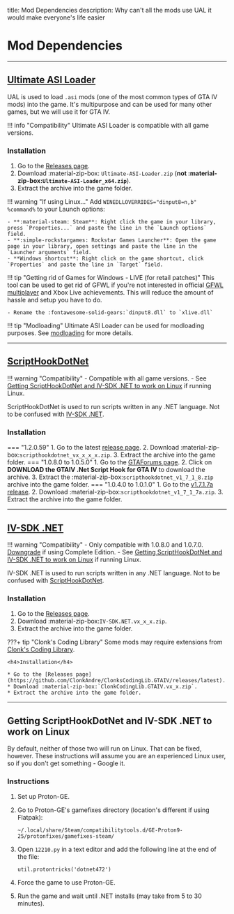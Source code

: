 title: Mod Dependencies
description: Why can't all the mods use UAL it would make everyone's life easier

# Mod Dependencies

---

## [Ultimate ASI Loader](https://github.com/ThirteenAG/Ultimate-ASI-Loader)

 UAL is used to load `.asi` mods (one of the most common types of GTA IV mods) into the game. It's multipurpose and can be used for many other games, but we will use it for GTA IV.

!!! info "Compatibility"
    Ultimate ASI Loader is compatible with all game versions.

<h3>Installation</h3>

1. Go to the [Releases page](https://github.com/ThirteenAG/Ultimate-ASI-Loader/releases/latest).
2. Download :material-zip-box: `Ultimate-ASI-Loader.zip` (**not :material-zip-box:`Ultimate-ASI-Loader_x64.zip`**).
3. Extract the archive into the game folder.

!!! warning "If using Linux..."
    Add `WINEDLLOVERRIDES="dinput8=n,b" %command%` to your Launch options:

    - **:material-steam: Steam**: Right click the game in your library, press `Properties...` and paste the line in the `Launch options` field.
    - **:simple-rockstargames: Rockstar Games Launcher**: Open the game page in your library, open settings and paste the line in the `Launcher arguments` field.
    - **Windows shortcut**: Right click on the game shortcut, click `Properties` and paste the line in `Target` field.

!!! tip "Getting rid of Games for Windows - LIVE (for retail patches)"
    This tool can be used to get rid of GFWL if you're not interested in official [GFWL multiplayer](../../multiplayer.md/#games-for-windows-live) and Xbox Live achievements. This will reduce the amount of hassle and setup you have to do.

    - Rename the :fontawesome-solid-gears:`dinput8.dll` to `xlive.dll`

!!! tip "Modloading"
    Ultimate ASI Loader can be used for modloading purposes. See [modloading](extras/modloading.md) for more details.

---

## [ScriptHookDotNet](https://github.com/HazardX/gta4_scripthookdotnet/)

!!! warning "Compatibility"
    - Compatible with all game versions.
    - See [Getting ScriptHookDotNet and IV-SDK .NET to work on Linux](#getting-scripthookdotnet-and-iv-sdk-net-to-work-on-linux) if running Linux.

ScriptHookDotNet is used to run scripts written in any .NET language. Not to be confused with [IV-SDK .NET](#iv-sdk-net).

<h3>Installation</h3>

=== "1.2.0.59"
    1. Go to the latest [release page](https://github.com/Tomasak/gta4_scripthookdotnet/releases).
    2. Download :material-zip-box:`scripthookdotnet_vx_x_x_x.zip`.
    3. Extract the archive into the game folder.
=== "1.0.8.0 to 1.0.5.0"
    1. Go to the [GTAForums page](https://gtaforums.com/topic/946154-release-gtaiv-net-scripthook-v1718-support-for-gta-iv-1080-and-eflc-1130-by-arinc9-zolika1351/).
    2. Click on **DOWNLOAD the GTAIV .Net Script Hook for GTA IV** to download the archive.
    3. Extract the :material-zip-box:`scripthookdotnet_v1_7_1_8.zip` archive into the game folder.
=== "1.0.4.0 to 1.0.1.0"
    1. Go to the [v1.7.1.7a release](https://github.com/HazardX/gta4_scripthookdotnet/releases/tag/v1.7.1.7a).
    2. Download :material-zip-box:`scripthookdotnet_v1_7_1_7a.zip`.
    3. Extract the archive into the game folder.

---

## [IV-SDK .NET](https://gtaforums.com/topic/986510-iv-sdk-net/)

!!! warning "Compatibility"
    - Only compatible with 1.0.8.0 and 1.0.7.0. [Downgrade](../downgrading/downgrading-the-game.md) if using Complete Edition.
    - See [Getting ScriptHookDotNet and IV-SDK .NET to work on Linux](#getting-scripthookdotnet-and-iv-sdk-net-to-work-on-linux) if running Linux.

IV-SDK .NET is used to run scripts written in any .NET language. Not to be confused with [ScriptHookDotNet](#scripthookdotnet).

<h3>Installation</h3>

1. Go to the [Releases page](https://github.com/ClonkAndre/IV-SDK-DotNet/releases/latest).
2. Download :material-zip-box:`IV-SDK.NET.vx_x_x.zip`.
3. Extract the archive into the game folder.

???+ tip "Clonk's Coding Library"
    Some mods may require extensions from [Clonk's Coding Library](https://github.com/ClonkAndre/ClonksCodingLib.GTAIV/).

    <h4>Installation</h4>

    * Go to the [Releases page](https://github.com/ClonkAndre/ClonksCodingLib.GTAIV/releases/latest).
    * Download :material-zip-box:`ClonkCodingLib.GTAIV.vx_x.zip`.
    * Extract the archive into the game folder.

---

## Getting ScriptHookDotNet and IV-SDK .NET to work on Linux

By default, neither of those two will run on Linux. That can be fixed, however. These instructions will assume you are an experienced Linux user, so if you don't get something - Google it.

<h3>Instructions</h3>

1. Set up Proton-GE.
2. Go to Proton-GE's gamefixes directory (location's different if using Flatpak):

    ```text
    ~/.local/share/Steam/compatibilitytools.d/GE-Proton9-25/protonfixes/gamefixes-steam/
    ```

3. Open `12210.py` in a text editor and add the following line at the end of the file:

    ```text
    util.protontricks('dotnet472')
    ```

4. Force the game to use Proton-GE.
5. Run the game and wait until .NET installs (may take from 5 to 30 minutes).
